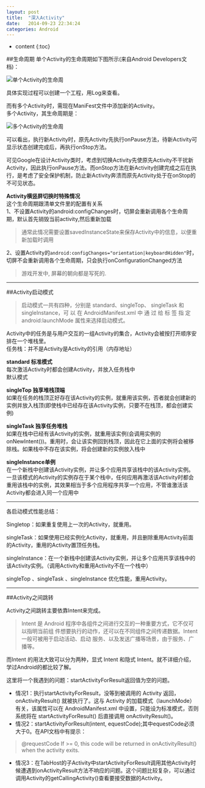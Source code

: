 ```yaml
---
layout: post
title:  "深入Activity"
date:   2014-09-23 22:34:24
categories: Android
---
```


* content
{:toc}

##生命周期
单个Activity的生命周期如下图所示(来自Android Developers文档)：

![单个Activity的生命周](http://7xk2i5.com1.z0.glb.clouddn.com/acti.png)

具体实现过程可以创建一个工程，用Log来查看。

而有多个Activity时，需现在ManiFest文件中添加新的Activity。  
多个Activity，其生命周期是：

![多个Activity的生命周](http://7xk2i5.com1.z0.glb.clouddn.com/QQ截图20150701213512.png)

可以看出，执行新Activity时，原先Activity先执行onPause方法，待新Activity可显示状态创建完成后，再执行onStop方法。

可见Google在设计Activity类时，考虑到切换Activity先使原先Activity不干扰新Activity，因此执行onPause方法。而onStop方法在新Activity创建完成之后在执行，是考虑了安全保护机制，防止新Activity奔溃而原先Activity处于在onStop的不可见状态。

**Activity横竖屏切换时特殊情况**  
 这个生命周期跟清单文件里的配置有关系  
1、不设置Activity的android:configChanges时，切屏会重新调用各个生命周期，默认首先销毁当前activity,然后重新加载  

>通常此情况需要设置savedInstanceState来保存Activity中的信息，以便重新加载时调用  

 
2、设置Activity的`android:configChanges="orientation|keyboardHidden"`时，切屏不会重新调用各个生命周期，只会执行onConfigurationChanged方法  
 
>游戏开发中, 屏幕的朝向都是写死的.

---

##Activity启动模式
>启动模式一共有四种，分别是 standard、singleTop、
singleTask 和 singleInstance，可 以 在 AndroidManifest.xml 中 通 过 给 <activity> 标 签 指 定
android:launchMode 属性来选择启动模式。  

Activity中的任务是与用户交互的一组Activity的集合，Activity会被按打开顺序安排在一个堆栈里。  
任务栈：并不是Activity是Activity的引用（内存地址） 

**standard 标准模式**  
每次激活Activity时都会创建Activity，并放入任务栈中  
默认模式  

**singleTop 独享堆栈顶端**  
如果在任务的栈顶正好存在该Activity的实例，就重用该实例，否者就会创建新的实例并放入栈顶(即使栈中已经存在该Activity实例，只要不在栈顶，都会创建实例)    

**singleTask 独享任务堆栈**  
如果在栈中已经有该Activity的实例，就重用该实例(会调用实例的onNewIntent())。重用时，会让该实例回到栈顶，因此在它上面的实例将会被移除栈。如果栈中不存在该实例，将会创建新的实例放入栈中

**singleInstance单例**  
在一个新栈中创建该Activity实例，并让多个应用共享该栈中的该Activity实例。一旦该模式的Activity的实例存在于某个栈中，任何应用再激活该Activity时都会重用该栈中的实例，其效果相当于多个应用程序共享一个应用，不管谁激活该Activity都会进入同一个应用中

---
各启动模式性能总结：

Singletop：如果重复使用上一次的Activity，就重用。
  
singleTask：如果使用已经实例化Activity，就重用，并且删除重用Activity前面的Activity，重用的Activity置顶任务栈。 
 
singleInstance：在一个新栈中创建该Activity实例，并让多个应用共享该栈中的该Activity实例。（调用Activity和重用Activity不在一个栈中）  

singleTop 、singleTask 、singleInstance 优化性能，重用Activity。

---

##Activity之间跳转

Activity之间跳转主要依靠Intent来完成。

>Intent 是 Android 程序中各组件之间进行交互的一种重要方式，它不仅可以指明当前组
件想要执行的动作，还可以在不同组件之间传递数据。Intent 一般可被用于启动活动、启动
服务、以及发送广播等场景，由于服务、广播等。

而Intent 的用法大致可以分为两种，显式 Intent 和隐式 Intent。就不详细介绍，学过Android的都比较了解。

这里将一个我遇到的问题：startActivityForResult返回值为空的问题。

* 情况1：执行startActivityForResult，没等到被调用的 Activity 返回，onActivityResult() 就被执行了。这与 Activity 的加载模式（launchMode）有关，该属性可以在 AndroidManifest.xml 中设置，只能设为标准模式，否则系统将在 startActivityForResult() 后直接调用 onActivityResult()。  
* 情况2：startActivityForResult(intent, equestCode);其中equestCode必须大于0。在API文档中有提示：  
>@requestCode If >= 0, this code will be returned in  onActivityResult() when the activity exits.

* 情况3：在TabHost的子Activity中startActivityForResult调用其他Activity时候遭遇到onActivityResult方法不响应的问题。这个问题比较复杂，可以通过调用Activity的getCallingActivity()查看要接受数据的Activity。

